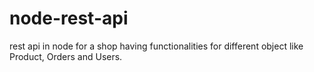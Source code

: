 # node-rest-api
rest api in node for a shop having functionalities for different object like Product, Orders and Users.
